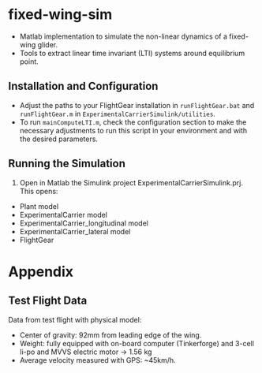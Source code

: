 # fixed-wing-sim

* Matlab implementation to simulate the non-linear dynamics of a fixed-wing glider. 
* Tools to extract linear time invariant (LTI) systems around equilibrium point.

## Installation and Configuration

* Adjust the paths to your FlightGear installation in `runFlightGear.bat` and `runFlightGear.m` in `ExperimentalCarrierSimulink/utilities`.
* To run `mainComputeLTI.m`, check the configuration section to make the necessary adjustments to run this script in your environment and with the desired parameters.

## Running the Simulation

1. Open in Matlab the Simulink project ExperimentalCarrierSimulink.prj. This opens:
  * Plant model
  * ExperimentalCarrier model
  * ExperimentalCarrier_longitudinal model
  * ExperimentalCarrier_lateral model
  * FlightGear

# Appendix

## Test Flight Data

Data from test flight with physical model:

* Center of gravity: 92mm from leading edge of the wing.
* Weight: fully equipped with on-board computer (Tinkerforge) and 3-cell li-po and MVVS electric motor -> 1.56 kg
* Average velocity measured with GPS: ~45km/h.

